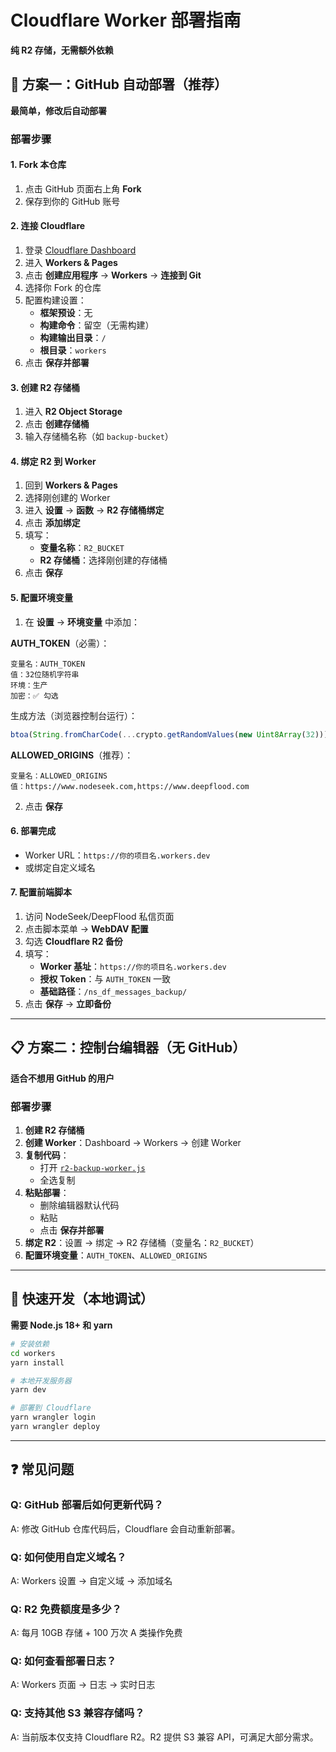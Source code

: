# Cloudflare Worker 部署指南

**纯 R2 存储，无需额外依赖**

## 🚀 方案一：GitHub 自动部署（推荐）

**最简单，修改后自动部署**

### 部署步骤

#### 1. Fork 本仓库
1. 点击 GitHub 页面右上角 **Fork**
2. 保存到你的 GitHub 账号

#### 2. 连接 Cloudflare
1. 登录 [Cloudflare Dashboard](https://dash.cloudflare.com/)
2. 进入 **Workers & Pages**
3. 点击 **创建应用程序** → **Workers** → **连接到 Git**
4. 选择你 Fork 的仓库
5. 配置构建设置：
   - **框架预设**：无
   - **构建命令**：留空（无需构建）
   - **构建输出目录**：`/`
   - **根目录**：`workers`
6. 点击 **保存并部署**

#### 3. 创建 R2 存储桶
1. 进入 **R2 Object Storage**
2. 点击 **创建存储桶**
3. 输入存储桶名称（如 `backup-bucket`）

#### 4. 绑定 R2 到 Worker
1. 回到 **Workers & Pages**
2. 选择刚创建的 Worker
3. 进入 **设置** → **函数** → **R2 存储桶绑定**
4. 点击 **添加绑定**
5. 填写：
   - **变量名称**：`R2_BUCKET`
   - **R2 存储桶**：选择刚创建的存储桶
6. 点击 **保存**

#### 5. 配置环境变量
1. 在 **设置** → **环境变量** 中添加：

**AUTH_TOKEN**（必需）：
```
变量名：AUTH_TOKEN
值：32位随机字符串
环境：生产
加密：✅ 勾选
```

生成方法（浏览器控制台运行）：
```javascript
btoa(String.fromCharCode(...crypto.getRandomValues(new Uint8Array(32))))
```

**ALLOWED_ORIGINS**（推荐）：
```
变量名：ALLOWED_ORIGINS
值：https://www.nodeseek.com,https://www.deepflood.com
```

2. 点击 **保存**

#### 6. 部署完成
- Worker URL：`https://你的项目名.workers.dev`
- 或绑定自定义域名

#### 7. 配置前端脚本
1. 访问 NodeSeek/DeepFlood 私信页面
2. 点击脚本菜单 → **WebDAV 配置**
3. 勾选 **Cloudflare R2 备份**
4. 填写：
   - **Worker 基址**：`https://你的项目名.workers.dev`
   - **授权 Token**：与 `AUTH_TOKEN` 一致
   - **基础路径**：`/ns_df_messages_backup/`
5. 点击 **保存** → **立即备份**

---

## 📋 方案二：控制台编辑器（无 GitHub）

**适合不想用 GitHub 的用户**

### 部署步骤

1. **创建 R2 存储桶**
2. **创建 Worker**：Dashboard → Workers → 创建 Worker
3. **复制代码**：
   - 打开 [`r2-backup-worker.js`](r2-backup-worker.js)
   - 全选复制
4. **粘贴部署**：
   - 删除编辑器默认代码
   - 粘贴
   - 点击 **保存并部署**
5. **绑定 R2**：设置 → 绑定 → R2 存储桶（变量名：`R2_BUCKET`）
6. **配置环境变量**：`AUTH_TOKEN`、`ALLOWED_ORIGINS`

---

## 🔧 快速开发（本地调试）

**需要 Node.js 18+ 和 yarn**

```bash
# 安装依赖
cd workers
yarn install

# 本地开发服务器
yarn dev

# 部署到 Cloudflare
yarn wrangler login
yarn wrangler deploy
```

---

## ❓ 常见问题

### Q: GitHub 部署后如何更新代码？
A: 修改 GitHub 仓库代码后，Cloudflare 会自动重新部署。

### Q: 如何使用自定义域名？
A: Workers 设置 → 自定义域 → 添加域名

### Q: R2 免费额度是多少？
A: 每月 10GB 存储 + 100 万次 A 类操作免费

### Q: 如何查看部署日志？
A: Workers 页面 → 日志 → 实时日志

### Q: 支持其他 S3 兼容存储吗？
A: 当前版本仅支持 Cloudflare R2。R2 提供 S3 兼容 API，可满足大部分需求。